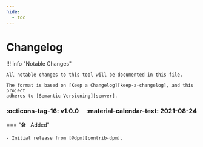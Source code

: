 ```yaml
---
hide:
  - toc
---
```


# Changelog

!!! info "Notable Changes"

    All notable changes to this tool will be documented in this file.

    The format is based on [Keep a Changelog][keep-a-changelog], and this project
    adheres to [Semantic Versioning][semver].

### :octicons-tag-16: v1.0.0 &nbsp; &nbsp; :material-calendar-text: 2021-08-24

=== ":hammer_and_wrench: &nbsp; Added"

    - Initial release from [@dpm][contrib-dpm].

[keep-a-changelog]: https://keepachangelog.com/en/1.0.0/
[semver]: https://semver.org/spec/v2.0.0.html
[contrib-dpm]: https://github.com/DevinMcPherson-TS
